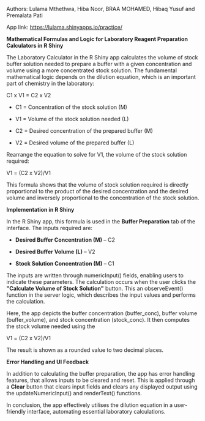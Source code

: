 Authors: Lulama Mthethwa, Hiba Noor, BRAA MOHAMED, Hibaq Yusuf and Premalata Pati

App link: https://lulama.shinyapps.io/practice/

**Mathematical Formulas and Logic for Laboratory Reagent Preparation Calculators in R Shiny**

The Laboratory Calculator in the R Shiny app calculates the volume of stock buffer solution needed to prepare a buffer with a given concentration and volume using a more concentrated stock solution. The fundamental mathematical logic depends on the dilution equation, which is an important part of chemistry in the laboratory:

C1 x V1 \= C2 x V2

* C1​ \= Concentration of the stock solution (M)

* V1​ \= Volume of the stock solution needed (L)

* C2 \= Desired concentration of the prepared buffer (M)

* V2​ \= Desired volume of the prepared buffer (L)

Rearrange the equation to solve for V1, the volume of the stock solution required:

V1 \= (C2 x V2)/V1

This formula shows that the volume of stock solution required is directly proportional to the product of the desired concentration and the desired volume and inversely proportional to the concentration of the stock solution.

**Implementation in R Shiny**

In the R Shiny app, this formula is used in the **Buffer Preparation** tab of the interface. The inputs required are:

* **Desired Buffer Concentration (M)** – C2

* **Desired Buffer Volume (L)** – V2

* **Stock Solution Concentration (M)** – C1

The inputs are written through numericInput() fields, enabling users to indicate these parameters. The calculation occurs when the user clicks the **"Calculate Volume of Stock Solution"** button. This an observeEvent() function in the server logic, which describes the input values and performs the calculation.

Here, the app depicts the buffer concentration (buffer\_conc), buffer volume (buffer\_volume), and stock concentration (stock\_conc). It then computes the stock volume needed using the 

V1 \= (C2 x V2)/V1

The result is shown as a rounded value to two decimal places.

**Error Handling and UI Feedback**

In addition to calculating the buffer preparation, the app has error handling features, that allows inputs to be cleared and reset. This is applied through a **Clear** button that clears input fields and clears any displayed output using the updateNumericInput() and renderText() functions.

In conclusion, the app effectively utilises the dilution equation in a user-friendly interface, automating essential laboratory calculations.